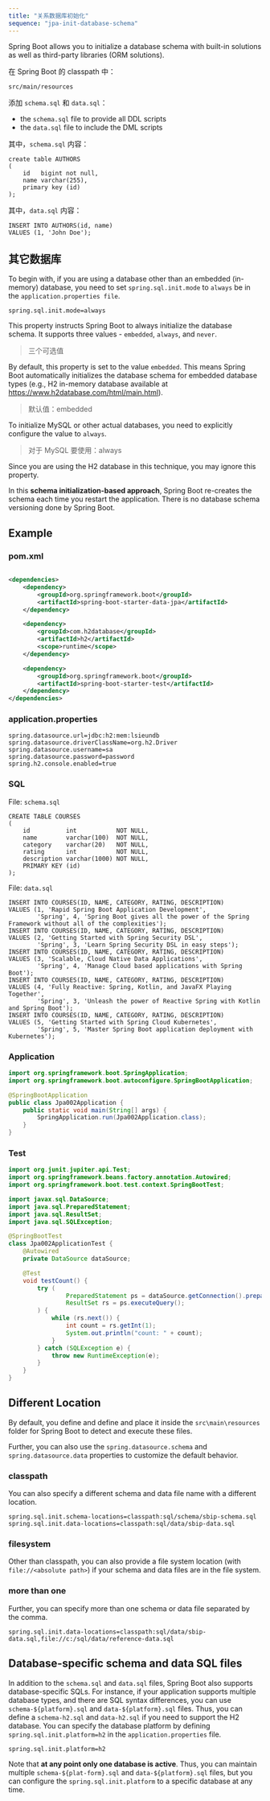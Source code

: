 ```yaml
---
title: "关系数据库初始化"
sequence: "jpa-init-database-schema"
---
```


Spring Boot allows you to initialize a database schema with built-in solutions as well as
third-party libraries (ORM solutions).

在 Spring Boot 的 classpath 中：

```text
src/main/resources
```

添加 `schema.sql` 和 `data.sql`：

- the `schema.sql` file to provide all DDL scripts
- the `data.sql` file to include the DML scripts

其中，`schema.sql` 内容：

```h2
create table AUTHORS
(
    id   bigint not null,
    name varchar(255),
    primary key (id)
);
```

其中，`data.sql` 内容：

```h2
INSERT INTO AUTHORS(id, name)
VALUES (1, 'John Doe');
```

## 其它数据库

To begin with, if you are using a database other than an embedded (in-memory) database,
you need to set `spring.sql.init.mode` to `always` be in the `application.properties file`.

```text
spring.sql.init.mode=always
```

This property instructs Spring Boot to always initialize the database schema.
It supports three values - `embedded`, `always`, and `never`.

> 三个可选值

By default, this property is set to the value `embedded`.
This means Spring Boot automatically initializes the database schema for embedded database types
(e.g., H2 in-memory database available at https://www.h2database.com/html/main.html).

> 默认值：embedded

To initialize MySQL or other actual databases,
you need to explicitly configure the value to `always`.

> 对于 MySQL 要使用：always

Since you are using the H2 database in this technique, you may ignore this property.

In this **schema initialization-based approach**,
Spring Boot re-creates the schema each time you restart the application.
There is no database schema versioning done by Spring Boot.

## Example

### pom.xml

```xml

<dependencies>
    <dependency>
        <groupId>org.springframework.boot</groupId>
        <artifactId>spring-boot-starter-data-jpa</artifactId>
    </dependency>

    <dependency>
        <groupId>com.h2database</groupId>
        <artifactId>h2</artifactId>
        <scope>runtime</scope>
    </dependency>

    <dependency>
        <groupId>org.springframework.boot</groupId>
        <artifactId>spring-boot-starter-test</artifactId>
    </dependency>
</dependencies>
```

### application.properties

```text
spring.datasource.url=jdbc:h2:mem:lsieundb
spring.datasource.driverClassName=org.h2.Driver
spring.datasource.username=sa
spring.datasource.password=password
spring.h2.console.enabled=true
```

### SQL

File: `schema.sql`

```h2
CREATE TABLE COURSES
(
    id          int           NOT NULL,
    name        varchar(100)  NOT NULL,
    category    varchar(20)   NOT NULL,
    rating      int           NOT NULL,
    description varchar(1000) NOT NULL,
    PRIMARY KEY (id)
);
```

File: `data.sql`

```h2
INSERT INTO COURSES(ID, NAME, CATEGORY, RATING, DESCRIPTION)
VALUES (1, 'Rapid Spring Boot Application Development',
        'Spring', 4, 'Spring Boot gives all the power of the Spring Framework without all of the complexities');
INSERT INTO COURSES(ID, NAME, CATEGORY, RATING, DESCRIPTION)
VALUES (2, 'Getting Started with Spring Security DSL',
        'Spring', 3, 'Learn Spring Security DSL in easy steps');
INSERT INTO COURSES(ID, NAME, CATEGORY, RATING, DESCRIPTION)
VALUES (3, 'Scalable, Cloud Native Data Applications',
        'Spring', 4, 'Manage Cloud based applications with Spring Boot');
INSERT INTO COURSES(ID, NAME, CATEGORY, RATING, DESCRIPTION)
VALUES (4, 'Fully Reactive: Spring, Kotlin, and JavaFX Playing Together',
        'Spring', 3, 'Unleash the power of Reactive Spring with Kotlin and Spring Boot');
INSERT INTO COURSES(ID, NAME, CATEGORY, RATING, DESCRIPTION)
VALUES (5, 'Getting Started with Spring Cloud Kubernetes',
        'Spring', 5, 'Master Spring Boot application deployment with Kubernetes');
```

### Application

```java
import org.springframework.boot.SpringApplication;
import org.springframework.boot.autoconfigure.SpringBootApplication;

@SpringBootApplication
public class Jpa002Application {
    public static void main(String[] args) {
        SpringApplication.run(Jpa002Application.class);
    }
}
```

### Test

```java
import org.junit.jupiter.api.Test;
import org.springframework.beans.factory.annotation.Autowired;
import org.springframework.boot.test.context.SpringBootTest;

import javax.sql.DataSource;
import java.sql.PreparedStatement;
import java.sql.ResultSet;
import java.sql.SQLException;

@SpringBootTest
class Jpa002ApplicationTest {
    @Autowired
    private DataSource dataSource;

    @Test
    void testCount() {
        try (
                PreparedStatement ps = dataSource.getConnection().prepareStatement("SELECT COUNT(1) FROM COURSES");
                ResultSet rs = ps.executeQuery();
        ) {
            while (rs.next()) {
                int count = rs.getInt(1);
                System.out.println("count: " + count);
            }
        } catch (SQLException e) {
            throw new RuntimeException(e);
        }
    }
}
```

## Different Location

By default, you define and define and place it inside the `src\main\resources` folder
for Spring Boot to detect and execute these files.

Further, you can also use the `spring.datasource.schema` and `spring.datasource.data` properties
to customize the default behavior.

### classpath

You can also specify a different schema and data file name with a different location.

```text
spring.sql.init.schema-locations=classpath:sql/schema/sbip-schema.sql 
spring.sql.init.data-locations=classpath:sql/data/sbip-data.sql
```

### filesystem

Other than classpath, you can also provide a file system location
(with `file://<absolute path>`) if your schema and data files are in the file system.

### more than one

Further, you can specify more than one schema or data file separated by the comma.

```text
spring.sql.init.data-locations=classpath:sql/data/sbip-data.sql,file://c:/sql/data/reference-data.sql
```

## Database-specific schema and data SQL files

In addition to the `schema.sql` and `data.sql` files, Spring Boot also supports database-specific SQLs.
For instance, if your application supports multiple database types, and there are SQL syntax differences,
you can use `schema-${platform}.sql` and `data-${platform}.sql` files.
Thus, you can define a `schema-h2.sql` and `data-h2.sql` if you need to support the H2 database.
You can specify the database platform by defining `spring.sql.init.platform=h2` in the `application.properties` file.

```text
spring.sql.init.platform=h2
```

Note that **at any point only one database is active**.
Thus, you can maintain multiple `schema-${plat-form}.sql` and `data-${platform}.sql` files,
but you can configure the `spring.sql.init.platform` to a specific database at any time.
